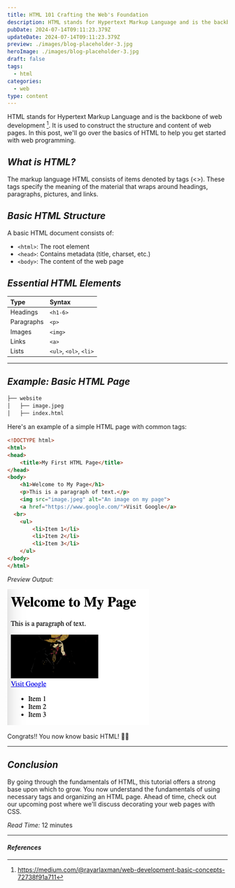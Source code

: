 ```yaml
---
title: HTML 101 Crafting the Web's Foundation
description: HTML stands for Hypertext Markup Language and is the backbone of web development
pubDate: 2024-07-14T09:11:23.379Z
updateDate: 2024-07-14T09:11:23.379Z
preview: ./images/blog-placeholder-3.jpg
heroImage: ./images/blog-placeholder-3.jpg
draft: false
tags:
  - html
categories:
  - web
type: content
---
```


HTML stands for Hypertext Markup Language and is the backbone of web development [^1]. It is used to construct the structure and content of web pages. In this post, we'll go over the basics of HTML to help you get started with web programming.

## _What is HTML?_
The markup language HTML consists of items denoted by tags (<>). These tags specify the meaning of the material that wraps around headings, paragraphs, pictures, and links.

## _Basic HTML Structure_

A basic HTML document consists of:

- `<html>`: The root element
- `<head>`: Contains metadata (title, charset, etc.)
- `<body>`: The content of the web page

## _Essential HTML Elements_

| Type       | Syntax                 |
| :--------- | :--------------------- |
| Headings   | `<h1-6>`               |
| Paragraphs | `<p>`                  |
| Images     | `<img>`                |
| Links      | `<a>`                  |
| Lists      | `<ul>`, `<ol>`, `<li>` |

---

## _Example: Basic HTML Page_

```bash
├── website
│   ├── image.jpeg
│   ├── index.html
```

Here's an example of a simple HTML page with common tags:
```html
<!DOCTYPE html>
<html>
<head>
	<title>My First HTML Page</title>
</head>
<body>
	<h1>Welcome to My Page</h1>
	<p>This is a paragraph of text.</p>
	<img src="image.jpeg" alt="An image on my page">
	<a href="https://www.google.com/">Visit Google</a>
  <br>
	<ul>
		<li>Item 1</li>
		<li>Item 2</li>
		<li>Item 3</li>
	</ul>
</body>
</html>
```

_Preview Output:_

![preview_output](<./images/Screenshot 2024-07-14 at 15.55.11.png>)

Congrats!! You now know basic HTML! 👏🏽

---

## _Conclusion_

By going through the fundamentals of HTML, this tutorial offers a strong base upon which to grow. You now understand the fundamentals of using necessary tags and organizing an HTML page. Ahead of time, check out our upcoming post where we'll discuss decorating your web pages with CSS.

_Read Time:_ 12 minutes

---

#### _References_

[^1]: https://medium.com/@rayarlaxman/web-development-basic-concepts-72738f91a711
